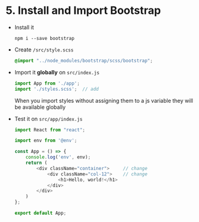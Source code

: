 # 5. Install and Import Bootstrap

- Install it

    ```
    npm i --save bootstrap
    ```

- Create `/src/style.scss`

    ```scss
    @import "../node_modules/bootstrap/scss/bootstrap";

    ```

- Import it **globally** on `src/index.js`

    ```javascript
    import App from './app';
    import './styles.scss';  // add
    ```

    When you import styles without assigning them to a js variable they will be available globally

- Test it on `src/app/index.js`

    ```javascript
    import React from "react";

    import env from '@env';

    const App = () => {
        console.log('env', env);
        return (
            <div className="container">     // change
                <div className="col-12">    // change
                    <h1>Hello, world!</h1>
                </div>
            </div>
        )
    };

    export default App;
    ```
